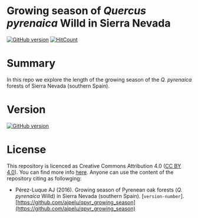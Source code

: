 # Growing season of *Quercus pyrenaica* Willd in Sierra Nevada

[![GitHub version](https://badge.fury.io/gh/ajpelu%2Fqpyr_growing_season.svg)](https://badge.fury.io/gh/ajpelu%2Fqpyr_growing_season)
[![HitCount](https://hitt.herokuapp.com/{ajpelu||org}/{qpyr_growing_season}.svg)](https://ghit.me/repo/ajpelu/qpyr_growing_season)

# Summary 
In this repo we explore the length of the growing season of the *Q. pyrenaica* forests of Sierra Nevada (southern Spain). 
 
# Version 
[![GitHub version](https://badge.fury.io/gh/ajpelu%2Fqpyr_growing_season.svg)](https://badge.fury.io/gh/ajpelu%2Fqpyr_growing_season)

# License 
This repository is licenced as Creative Commons Attribution 4.0 ([CC BY 4.0](https://creativecommons.org/licenses/by/4.0/)). You can find more info [here](/LICENSE). Anyone can use the content of the repository citing as followging:

* Pérez-Luque AJ (2016). Growing season of Pyrenean oak forests (*Q. pyrenaica* Willd) in Sierra Nevada (southern Spain). [`version-number`]. [https://github.com/ajpelu/qpyr_growing_season](https://github.com/ajpelu/qpyr_growing_season)
